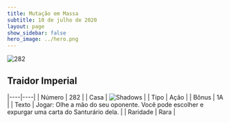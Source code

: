 ```yaml
---
title: Mutação em Massa
subtitle: 10 de julho de 2020
layout: page
show_sidebar: false
hero_image: ../hero.png
---
```


![282](https://cdn.keyforgegame.com/media/card_front/pt/479_282_9W52QM6RM94X_pt.png)

## Traidor Imperial

|----|----|
| Número | 282 |
| Casa | ![Shadows](https://archonarcana.com/images/thumb/e/ee/Shadows.png/22px-Shadows.png "Sombras") |
| Tipo | Ação |
| Bônus | 1A |
| Texto | Jogar: Olhe a mão do seu oponente. Você pode escolher e expurgar uma carta do Santurário dela. |
| Raridade | Rara |
